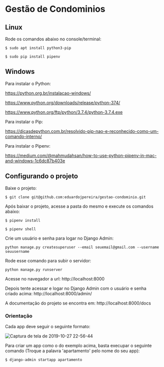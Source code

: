 # Gestão de Condominios

## Linux

Rode os comandos abaixo no console/terminal:
```
$ sudo apt install python3-pip

$ sudo pip install pipenv
```

## Windows

Para instalar o Python:

https://python.org.br/instalacao-windows/

https://www.python.org/downloads/release/python-374/

https://www.python.org/ftp/python/3.7.4/python-3.7.4.exe

Para instalar o Pip:

https://dicasdepython.com.br/resolvido-pip-nao-e-reconhecido-como-um-comando-interno/

Para instalar o Pipenv:

https://medium.com/@mahmudahsan/how-to-use-python-pipenv-in-mac-and-windows-1c6dc87b403e

## Configurando o projeto

Baixe o projeto:
```
$ git clone git@github.com:eduardojpereira/gestao-condominio.git
```

Após baixar o projeto, acesse a pasta do mesmo e execute os comandos abaixo:
```
$ pipenv install

$ pipenv shell
```

Crie um usuário e senha para logar no Django Admin:
```
python manage.py createsuperuser --email seuemail@gmail.com --username seuusername
```

Rode esse comando para subir o servidor:
```
python manage.py runserver
```

Acesse no navegador a url: http://localhost:8000

Depois tente acessar e logar no Django Admin com o usuário e senha criado acima: http://localhost:8000/admin/

A documentação do projeto se encontra em: http://localhost:8000/docs

### Orientação

Cada app deve seguir o seguinte formato:

![Captura de tela de 2019-10-27 22-56-44](https://user-images.githubusercontent.com/5925134/67646698-1fce8f80-f90e-11e9-9fd9-4b02f30a712a.png)

Para criar um app como o do exemplo acima, basta execupar o seguinte comando (Troque a palavra 'apartamento' pelo nome do seu app):

```
$ django-admin startapp apartamento
```

